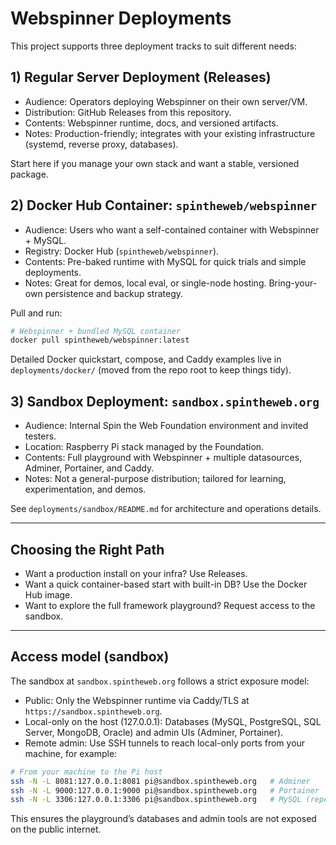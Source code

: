 # Webspinner Deployments

This project supports three deployment tracks to suit different needs:

## 1) Regular Server Deployment (Releases)
- Audience: Operators deploying Webspinner on their own server/VM.
- Distribution: GitHub Releases from this repository.
- Contents: Webspinner runtime, docs, and versioned artifacts.
- Notes: Production-friendly; integrates with your existing infrastructure (systemd, reverse proxy, databases).

Start here if you manage your own stack and want a stable, versioned package.

## 2) Docker Hub Container: `spintheweb/webspinner`
- Audience: Users who want a self-contained container with Webspinner + MySQL.
- Registry: Docker Hub (`spintheweb/webspinner`).
- Contents: Pre-baked runtime with MySQL for quick trials and simple deployments.
- Notes: Great for demos, local eval, or single-node hosting. Bring-your-own persistence and backup strategy.

Pull and run:
```bash
# Webspinner + bundled MySQL container
docker pull spintheweb/webspinner:latest
```

Detailed Docker quickstart, compose, and Caddy examples live in `deployments/docker/` (moved from the repo root to keep things tidy).

## 3) Sandbox Deployment: `sandbox.spintheweb.org`
- Audience: Internal Spin the Web Foundation environment and invited testers.
- Location: Raspberry Pi stack managed by the Foundation.
- Contents: Full playground with Webspinner + multiple datasources, Adminer, Portainer, and Caddy.
- Notes: Not a general-purpose distribution; tailored for learning, experimentation, and demos.

See `deployments/sandbox/README.md` for architecture and operations details.

---

## Choosing the Right Path
- Want a production install on your infra? Use Releases.
- Want a quick container-based start with built-in DB? Use the Docker Hub image.
- Want to explore the full framework playground? Request access to the sandbox.

---

## Access model (sandbox)

The sandbox at `sandbox.spintheweb.org` follows a strict exposure model:

- Public: Only the Webspinner runtime via Caddy/TLS at `https://sandbox.spintheweb.org`.
- Local-only on the host (127.0.0.1): Databases (MySQL, PostgreSQL, SQL Server, MongoDB, Oracle) and admin UIs (Adminer, Portainer).
- Remote admin: Use SSH tunnels to reach local-only ports from your machine, for example:

```bash
# From your machine to the Pi host
ssh -N -L 8081:127.0.0.1:8081 pi@sandbox.spintheweb.org   # Adminer
ssh -N -L 9000:127.0.0.1:9000 pi@sandbox.spintheweb.org   # Portainer
ssh -N -L 3306:127.0.0.1:3306 pi@sandbox.spintheweb.org   # MySQL (repeat for 5432, 1433, 27017, 1521 as needed)
```

This ensures the playground’s databases and admin tools are not exposed on the public internet.
